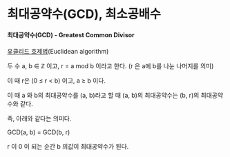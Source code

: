 # 최대공약수(GCD), 최소공배수

#### 최대공약수(GCD) - Greatest Common Divisor

[유클리드 호제법](https://st-lab.tistory.com/154)(Euclidean algorithm)

두 수 a, b ∈ ℤ 이고, r = a mod b 이라고 한다. (r 은 a에 b를 나눈 나머지를 의미)

이 때 r은 (0 ≤ r < b) 이고, a ≥ b 이다.



이 때 a 와 b의 최대공약수를 (a, b)라고 할 때 (a, b)의 최대공약수는 (b, r)의 최대공약수와 같다.

즉, 아래와 같다는 의미다.

GCD(a, b) = GCD(b, r)

r 이 0 이 되는 순간 b 의값이 최대공약수가 된다.

